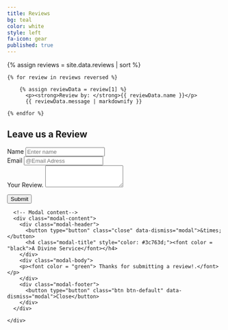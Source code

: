 ```yaml
---
title: Reviews
bg: teal     
color: white
style: left
fa-icon: gear
published: true
---
```


<div class="container">
	{% assign reviews = site.data.reviews | sort %}
	
	{% for review in reviews reversed %}
  
		{% assign reviewData = review[1] %}
		  <p><strong>Review by: </strong>{{ reviewData.name }}</p>
		  {{ reviewData.message | markdownify }}
      
	{% endfor %}
  
</div>


## Leave us a Review

<form class="js-form form" method="POST" action="https://api.staticman.net/v1/entry/joelsite/joelsite.github.io/master">
  <!-- e.g. "2016-01-02-this-is-a-post" -->
  
  <input name="options[slug]" type="hidden" value="{{ page.slug }}">
  
  <div class="form-group">
    <label for="name">Name</label>
    <input type="text" class="form-control" id="fields[name]" name="fields[name]" placeholder="Enter name">
  </div>
  
  <div class="form-group">
    <label for="email">Email</label>
    <input type="email" class="form-control" id="fields[email]" name="fields[email]" placeholder="@Email Adress">
  </div>
  
  <div class="form-group">
    <label for="message">Your Review.</label>
    <textarea class="form-control" id="fields[message]" name="fields[message]" rows="3"></textarea>
  </div>
  
  <button type="submit" class="btn btn-primary">Submit</button>
  
</form>

<div class="container">
  <!-- Modal -->
  <div class="modal fade" id="myModal" role="dialog">
    <div class="modal-dialog">
    
      <!-- Modal content-->
      <div class="modal-content">
        <div class="modal-header">
          <button type="button" class="close" data-dismiss="modal">&times;</button>
          <h4 class="modal-title" style="color: #3c763d;"><font color = "black">A Divine Service</font></h4>
        </div>
        <div class="modal-body">
        <p><font color = "green"> Thanks for submitting a review!.</font></p>
        </div>
        <div class="modal-footer">
          <button type="button" class="btn btn-default" data-dismiss="modal">Close</button>
        </div>
      </div>
      
    </div>
  </div>
  
</div>
